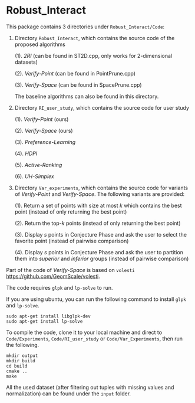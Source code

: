 # Robust_Interact


This package contains 3 directories under `Robust_Interact/Code`: 
1. Directory `Robust_Interact`, which contains the source code of the proposed algorithms

	(1). *2RI* (can be found in ST2D.cpp, only works for 2-dimensional datasets)
  
	(2). *Verify-Point* (can be found in PointPrune.cpp)
  
	(3). *Verify-Space* (can be found in SpacePrune.cpp)
  
      The baseline algorithms can also be found in this directory.

2. Directory `RI_user_study`, which contains the source code for user study

	(1). *Verify-Point* (ours)
  
	(2). *Verify-Space* (ours)
  
	(3). *Preference-Learning*
  
	(4). *HDPI*
  
	(5). *Active-Ranking*
  
	(6). *UH-Simplex*

3. Directory `Var_experiments`, which contains the source code for variants of *Verify-Point* and *Verify-Space*. The following variants are provided:

	(1). Return a set of points with size at most *k* which contains the best point (instead of only returning the best point)
	
	(2). Return the top-*k* points (instead of only returning the best point)
	
	(3). Display *s* points in Conjecture Phase and ask the user to select the favorite point (instead of pairwise comparison)
	
	(4). Display *s* points in Conjecture Phase and ask the user to partition them into *superior* and *inferior* groups (instead of pairwise comparison)



Part of the code of *Verify-Space* is based on `volesti` https://github.com/GeomScale/volesti.

The code requires `glpk` and `lp-solve` to run.

If you are using ubuntu, you can run the following command to install `glpk` and `lp-solve`.

```
sudo apt-get install libglpk-dev
sudo apt-get install lp-solve
```

To compile the code, clone it to your local machine and direct to `Code/Experiments`, `Code/RI_user_study` or `Code/Var_Experiments`, then run the following.

```
mkdir output
mkdir build
cd build
cmake ..
make
```

All the used dataset (after filtering out tuples with missing values and normalization) can be found under the `input` folder.
